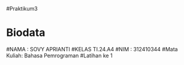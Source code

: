  #Praktikum3
# Biodata
 #NAMA : SOVY APRIANTI
 #KELAS TI.24.A4
 #NIM : 312410344
 #Mata Kuliah: Bahasa Pemrograman
 #Latihan ke 1
